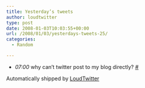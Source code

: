 ```yaml
---
title: Yesterday’s tweets
author: loudtwitter
type: post
date: 2008-01-03T10:03:55+00:00
url: /2008/01/03/yesterdays-tweets-25/
categories:
  - Random

---
```

  * _07:00_ why can&#8217;t twitter post to my blog directly? [#][1]

Automatically shipped by [LoudTwitter][2]

 [1]: http://twitter.com/dangoor/statuses/554837672
 [2]: http://www.loudtwitter.com